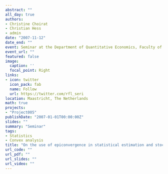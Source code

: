 ```yaml
---
abstract: ""
all_day: true
authors:
- Christine Choirat
- Christian Hess
- admin
date: "2007-11-12"
date_end: ""
event: Seminar at the Department of Quantitative Economics, Faculty of Economics and Business Administration
event_url: ""
featured: false
image:
  caption: ''
  focal_point: Right
links:
- icon: twitter
  icon_pack: fab
  name: Follow
  url: https://twitter.com/rfl_seri
location: Maastricht, The Netherlands
math: true
projects:
- "Project005"
publishDate: "2007-01-01T00:00:00Z"
slides: ""
summary: "Seminar"
tags:
- Statistics
- Convex analysis
title: "On the use of epiconvergence in statistical estimation and stochastic programming"
url_code: ""
url_pdf: ""
url_slides: ""
url_video: ""
---
```

